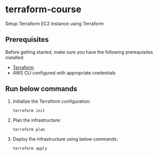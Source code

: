 # terraform-course
Setup Terraform EC2 instance using Terraform 

## Prerequisites

Before getting started, make sure you have the following prerequisites installed:

- [Terraform](https://www.terraform.io/downloads.html)
- AWS CLI configured with appropriate credentials

## Run below commands 

1. Initialize the Terraform configuration:

   ```shell
   terraform init
   ```

2. Plan the infrastructure:

   ```shell
   terraform plan
   ```

3. Deploy the infrastructure using below commands:

   ```shell
   terraform apply
   ```
